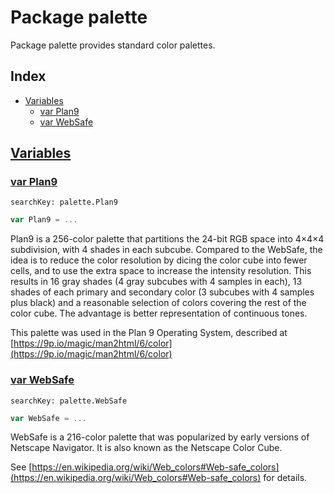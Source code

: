 # Package palette

Package palette provides standard color palettes. 

## Index

* [Variables](#var)
    * [var Plan9](#Plan9)
    * [var WebSafe](#WebSafe)


## <a id="var" href="#var">Variables</a>

### <a id="Plan9" href="#Plan9">var Plan9</a>

```
searchKey: palette.Plan9
```

```Go
var Plan9 = ...
```

Plan9 is a 256-color palette that partitions the 24-bit RGB space into 4×4×4 subdivision, with 4 shades in each subcube. Compared to the WebSafe, the idea is to reduce the color resolution by dicing the color cube into fewer cells, and to use the extra space to increase the intensity resolution. This results in 16 gray shades (4 gray subcubes with 4 samples in each), 13 shades of each primary and secondary color (3 subcubes with 4 samples plus black) and a reasonable selection of colors covering the rest of the color cube. The advantage is better representation of continuous tones. 

This palette was used in the Plan 9 Operating System, described at [https://9p.io/magic/man2html/6/color](https://9p.io/magic/man2html/6/color) 

### <a id="WebSafe" href="#WebSafe">var WebSafe</a>

```
searchKey: palette.WebSafe
```

```Go
var WebSafe = ...
```

WebSafe is a 216-color palette that was popularized by early versions of Netscape Navigator. It is also known as the Netscape Color Cube. 

See [https://en.wikipedia.org/wiki/Web_colors#Web-safe_colors](https://en.wikipedia.org/wiki/Web_colors#Web-safe_colors) for details. 

